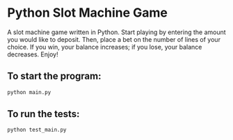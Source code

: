 # Python Slot Machine Game
A slot machine game written in Python.
Start playing by entering the amount you would like to deposit. Then, place a bet on the number of lines of your choice. If you win, your balance increases; if you lose, your balance decreases. Enjoy!

## To start the program:
```python
python main.py
```

## To run the tests:
```python
python test_main.py
```
